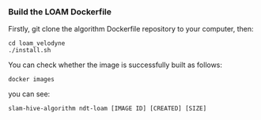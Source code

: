 ### Build the LOAM Dockerfile
Firstly, git clone the algorithm Dockerfile repository to your computer, then:
```
cd loam_velodyne
./install.sh
```
You can check whether the image is successfully built as follows:
```
docker images
```
you can see:
```
slam-hive-algorithm ndt-loam [IMAGE ID] [CREATED] [SIZE]
```
